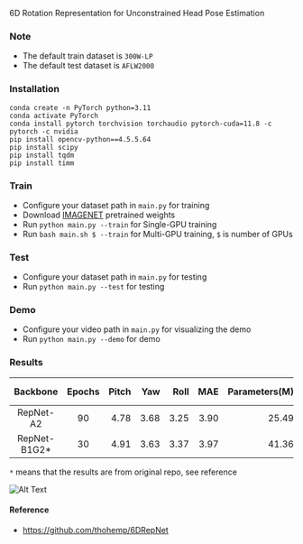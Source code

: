 6D Rotation Representation for Unconstrained Head Pose Estimation

### Note

* The default train dataset is `300W-LP`
* The default test dataset is `AFLW2000`

### Installation

```
conda create -n PyTorch python=3.11
conda activate PyTorch
conda install pytorch torchvision torchaudio pytorch-cuda=11.8 -c pytorch -c nvidia
pip install opencv-python==4.5.5.64
pip install scipy
pip install tqdm
pip install timm
```

### Train

* Configure your dataset path in `main.py` for training
* Download [IMAGENET](https://github.com/jahongir7174/SixDRepNet/releases/tag/v0.0.1) pretrained weights
* Run `python main.py --train` for Single-GPU training
* Run `bash main.sh $ --train` for Multi-GPU training, `$` is number of GPUs

### Test

* Configure your dataset path in `main.py` for testing
* Run `python main.py --test` for testing

### Demo

* Configure your video path in `main.py` for visualizing the demo
* Run `python main.py --demo` for demo

### Results

|   Backbone   | Epochs | Pitch |  Yaw | Roll |  MAE | Parameters(M) | FLOPS (B) | Throughput (images/s) |
|:------------:|:------:|------:|-----:|-----:|-----:|--------------:|----------:|----------------------:|
|  RepNet-A2   |   90   |  4.78 | 3.68 | 3.25 | 3.90 |         25.49 |       5.1 |                  1322 |
| RepNet-B1G2* |   30   |  4.91 | 3.63 | 3.37 | 3.97 |         41.36 |       8.8 |                   792 |

`*` means that the results are from original repo, see reference

![Alt Text](./demo/demo.gif)

#### Reference

* https://github.com/thohemp/6DRepNet
